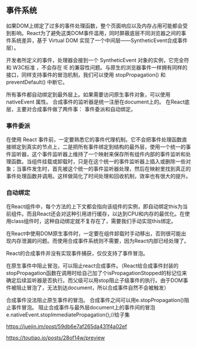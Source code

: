## 事件系统  
如果DOM上绑定了过多的事件处理函数，整个页面响应以及内存占用可能都会受到影响。React为了避免这类DOM事件滥用，同时屏蔽底层不同浏览器之间的事件系统差异，基于 Virtual DOM 实现了一个中间层——SyntheticEvent合成事件层）。

开发者所定义的事件，处理器会接到一个 SyntheticEvent 对象的实例，它完全符和 W3C标准 ，不会存在 IE 的兼容性问题。与原生的浏览器事件一样拥有同样的接口，同样支持事件的冒泡机制，我们可以使用 stopPropagation() 和 preventDefault() 中断它。 

所有事件都自动绑定到最外层上。如果需要访问原生事件对象，可以使用 nativeEvent 属性。
合成事件的监听器是统一注册在document上的。
在React底层，主要对合成事件做了两件事： 事件委派和自动绑定。  

### 事件委派  
在使用 React 事件前，一定要熟悉它的事件代理机制。它不会把事件处理函数直接绑定到真实的节点上，二是把所有事件绑定到结构的最外层，使用一个统一的事件监听器，这个事件监听器上维持了一个映射来保存所有组件内部的事件监听和处理函数。当组件挂载或卸载时，只是在这个统一的事件监听器上插入或删除一些对象；当事件发生时，首先被这个统一的事件监听器处理，然后在映射里找到真正的事件处理函数并调用。这样做简化了时间处理和回收机制，效率也有很大的提升。

### 自动绑定  
在React组件中，每个方法的上下文都会指向该组件的实例，即自动绑定this为当前组件。而且React还会对这种引用进行缓存，以达到CPU和内存的最优化。在使用class组件时，这种自动绑定就不复存在了，需要我们手动实现this绑定。  


在React中使用DOM原生事件时，一定要在组件卸载时手动移出，否则很可能出现内存泄漏的问题。而使用合成事件系统则不需要，因为React内部已经处理了。  

React的合成事件并没有实现事件捕获，仅仅支持了事件冒泡。

在原生事件中阻止冒泡，可以阻止react合成事件。（React给合成事件封装的stopPropagation函数在调用时给自己加了个isPropagationStopped的标记位来确定后续监听器是否执行。而父级可以用stop阻止子级事件的执行。由于DOM事件被阻止冒泡了，无法到达document，所以合成事件自然不会被触发）

合成事件没法阻止原生事件的冒泡。
合成事件之间可以用e.stopPropagation()阻止事件冒泡。
阻止合成事件与最外层document上的事件间的冒泡
       e.nativeEvent.stopImmediatePropagation();//给子集



https://juejin.im/post/59db6e7af265da431f4a02ef


https://toutiao.io/posts/28of14w/preview